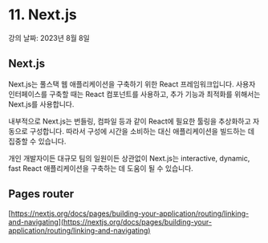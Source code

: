 # 11. Next.js

강의 날짜: 2023년 8월 8일

## Next.js

Next.js는 풀스택 웹 애플리케이션을 구축하기 위한 React 프레임워크입니다. 사용자 인터페이스를 구축할 때는 React 컴포넌트를 사용하고, 추가 기능과 최적화를 위해서는 Next.js를 사용합니다.

내부적으로 Next.js는 번들링, 컴파일 등과 같이 React에 필요한 툴링을 추상화하고 자동으로 구성합니다. 따라서 구성에 시간을 소비하는 대신 애플리케이션을 빌드하는 데 집중할 수 있습니다.

개인 개발자이든 대규모 팀의 일원이든 상관없이 Next.js는 interactive, dynamic, fast React 애플리케이션을 구축하는 데 도움이 될 수 있습니다.

## Pages router

[https://nextjs.org/docs/pages/building-your-application/routing/linking-and-navigating](https://nextjs.org/docs/pages/building-your-application/routing/linking-and-navigating)